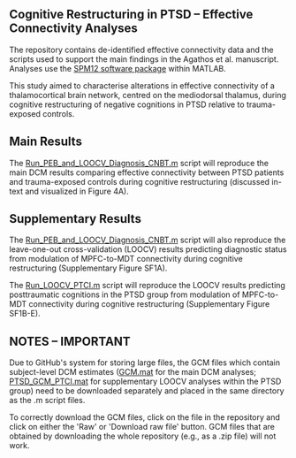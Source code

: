 ## Cognitive Restructuring in PTSD – Effective Connectivity Analyses
The repository contains de-identified effective connectivity data and the scripts used to support the main findings in the Agathos et al. manuscript. Analyses use the [SPM12 software package](https://www.fil.ion.ucl.ac.uk/spm) within MATLAB.

This study aimed to characterise alterations in effective connectivity of a thalamocortical brain network, centred on the mediodorsal thalamus, during cognitive restructuring of negative cognitions in PTSD relative to trauma-exposed controls. 

## Main Results
The [Run_PEB_and_LOOCV_Diagnosis_CNBT.m](Run_PEB_and_LOOCV_Diagnosis_CNBT.m) script will reproduce the main DCM results comparing effective connectivity between PTSD patients and trauma-exposed controls during cognitive restructuring (discussed in-text and visualized in Figure 4A).

## Supplementary Results
The [Run_PEB_and_LOOCV_Diagnosis_CNBT.m](Run_PEB_and_LOOCV_Diagnosis_CNBT.m) script will also reproduce the leave-one-out cross-validation (LOOCV) results predicting diagnostic status from modulation of MPFC-to-MDT connectivity during cognitive restructuring (Supplementary Figure SF1A).

The [Run_LOOCV_PTCI.m](Run_LOOCV_PTCI.m) script will reproduce the LOOCV results predicting posttraumatic cognitions in the PTSD group from modulation of MPFC-to-MDT connectivity during cognitive restructuring (Supplementary Figure SF1B-E).

## NOTES – IMPORTANT
Due to GitHub's system for storing large files, the GCM files which contain subject-level DCM estimates ([GCM.mat](GCM.mat) for the main DCM analyses; [PTSD_GCM_PTCI.mat](PTSD_GCM_PTCI.mat) for supplementary LOOCV analyses within the PTSD group) need to be downloaded separately and placed in the same directory as the .m script files.

To correctly download the GCM files, click on the file in the repository and click on either the 'Raw' or 'Download raw file' button. GCM files that are obtained by downloading the whole repository (e.g., as a .zip file) will not work.
